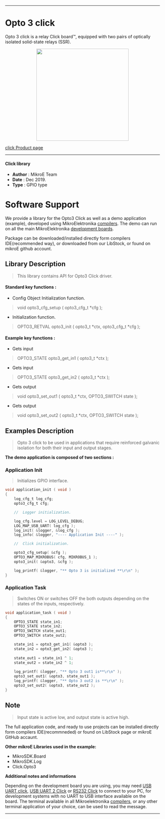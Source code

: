 
---
# Opto 3 click

Opto 3 click is a relay Click board™, equipped with two pairs of optically isolated solid-state relays (SSR).

<p align="center">
  <img src="https://download.mikroe.com/images/click_for_ide/opto3_click.png" height=300px>
</p>

[click Product page](https://www.mikroe.com/opto-3-click)

---


#### Click library 

- **Author**        : MikroE Team
- **Date**          : Dec 2019.
- **Type**          : GPIO type


# Software Support

We provide a library for the Opto3 Click 
as well as a demo application (example), developed using MikroElektronika 
[compilers](https://shop.mikroe.com/compilers). 
The demo can run on all the main MikroElektronika [development boards](https://shop.mikroe.com/development-boards).

Package can be downloaded/installed directly form compilers IDE(recommended way), or downloaded from our LibStock, or found on mikroE github account. 

## Library Description

> This library contains API for Opto3 Click driver.

#### Standard key functions :

- Config Object Initialization function.
> void opto3_cfg_setup ( opto3_cfg_t *cfg ); 
 
- Initialization function.
> OPTO3_RETVAL opto3_init ( opto3_t *ctx, opto3_cfg_t *cfg );


#### Example key functions :

- Gets input
> OPTO3_STATE opto3_get_in1 ( opto3_t *ctx );
 
- Gets input
> OPTO3_STATE opto3_get_in2 ( opto3_t *ctx );

- Gets output
>  void opto3_set_out1 ( opto3_t *ctx, OPTO3_SWITCH state );

- Gets output
>  void opto3_set_out2 ( opto3_t *ctx, OPTO3_SWITCH state );

## Examples Description

> Opto 3 click to be used in applications that require reinforced galvanic 
> isolation for both their input and output stages.

**The demo application is composed of two sections :**

### Application Init 

> Initializes GPIO interface.

```c
void application_init ( void )
{
    log_cfg_t log_cfg;
    opto3_cfg_t cfg;

    //  Logger initialization.

    log_cfg.level = LOG_LEVEL_DEBUG;
    LOG_MAP_USB_UART( log_cfg );
    log_init( &logger, &log_cfg );
    log_info( &logger, "---- Application Init ----" );

    //  Click initialization.

    opto3_cfg_setup( &cfg );
    OPTO3_MAP_MIKROBUS( cfg, MIKROBUS_1 );
    opto3_init( &opto3, &cfg );

    log_printf( &logger, "** Opto 3 is initialized **\r\n" );
}
```

### Application Task

> Switches ON or switches OFF the both outputs depending on the
> states of the inputs, respectively.

```c
void application_task ( void )
{
    OPTO3_STATE state_in1;
    OPTO3_STATE state_in2;
    OPTO3_SWITCH state_out1;
    OPTO3_SWITCH state_out2;

    state_in1 = opto3_get_in1( &opto3 );
    state_in2 = opto3_get_in2( &opto3 );
    
    state_out1 = state_in1 ^ 1;
    state_out2 = state_in2 ^ 1;
    
    log_printf( &logger, "** Opto 3 out1 is**\r\n" );
    opto3_set_out1( &opto3, state_out1 );
    log_printf( &logger, "** Opto 3 out2 is **\r\n" );
    opto3_set_out2( &opto3, state_out2 );
}
```

## Note

> Input state is active low, and output state is active high.

The full application code, and ready to use projects can be  installed directly form compilers IDE(recommneded) or found on LibStock page or mikroE GitHub accaunt.

**Other mikroE Libraries used in the example:** 

- MikroSDK.Board
- MikroSDK.Log
- Click.Opto3

**Additional notes and informations**

Depending on the development board you are using, you may need 
[USB UART click](https://shop.mikroe.com/usb-uart-click), 
[USB UART 2 Click](https://shop.mikroe.com/usb-uart-2-click) or 
[RS232 Click](https://shop.mikroe.com/rs232-click) to connect to your PC, for 
development systems with no UART to USB interface available on the board. The 
terminal available in all Mikroelektronika 
[compilers](https://shop.mikroe.com/compilers), or any other terminal application 
of your choice, can be used to read the message.



---
